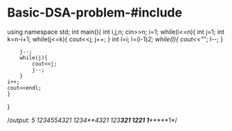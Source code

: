 # Basic-DSA-problem-#include<iostream>
using namespace std;
int main(){
    int i,j,n;
    cin>>n;
    i=1;
    while(i<=n){
        int j=1;
        int k=n-i+1;
        while(j<=k){
            cout<<j;
            j++;
        }
        int l=i;
        l=(i-1)*2;
        while(l){
            cout<<"*";
            l--;
        }
        
        j--;
        while(j){
            cout<<j;
            j--;
        }
    i++;
    cout<<endl;
    }
}
    
    
/*output:
5
1234554321
1234**4321
123****321
12******21
1********1*/
